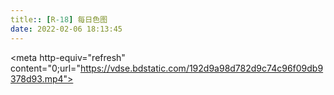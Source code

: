 ```yaml
---
title:: [R-18] 每日色图
date: 2022-02-06 18:13:45
---
```


<meta http-equiv="refresh" content="0;url="https://vdse.bdstatic.com/192d9a98d782d9c74c96f09db9378d93.mp4">
